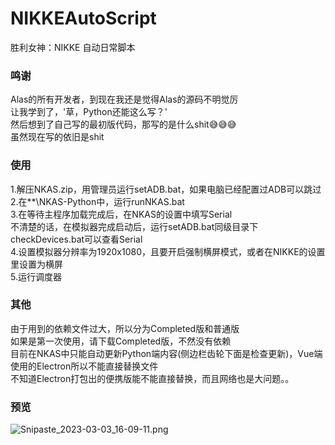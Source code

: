 # NIKKEAutoScript
胜利女神：NIKKE 自动日常脚本

### 鸣谢
Alas的所有开发者，到现在我还是觉得Alas的源码不明觉厉  
让我学到了，'草，Python还能这么写？'  
然后想到了自己写的最初版代码，那写的是什么shit😅😅😅  
虽然现在写的依旧是shit  

### 使用
1.解压NKAS.zip，用管理员运行setADB.bat，如果电脑已经配置过ADB可以跳过  
2.在**\NKAS-Python中，运行runNKAS.bat  
3.在等待主程序加载完成后，在NKAS的设置中填写Serial  
不清楚的话，在模拟器完成启动后，运行setADB.bat同级目录下checkDevices.bat可以查看Serial  
4.设置模拟器分辨率为1920x1080，且要开启强制横屏模式，或者在NIKKE的设置里设置为横屏  
5.运行调度器  

### 其他
由于用到的依赖文件过大，所以分为Completed版和普通版  
如果是第一次使用，请下载Completed版，不然没有依赖  
目前在NKAS中只能自动更新Python端内容(侧边栏齿轮下面是检查更新)，Vue端使用的Electron所以不能直接替换文件  
不知道Electron打包出的便携版能不能直接替换，而且网络也是大问题。。  

### 预览

![Snipaste_2023-03-03_16-09-11.png](https://s2.loli.net/2023/03/03/2iESL1hIV8yAqr5.png)







